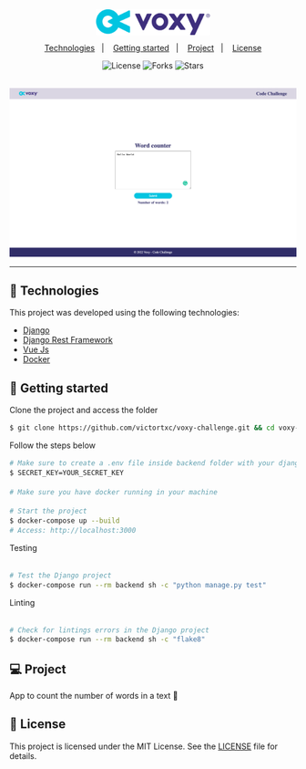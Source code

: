 <div align="center">
    <img align="center" alt="Voxy Challenge" title="Voxy Challenge" src="frontend/public/img/Voxy_logo.png" width="200" />
</div>

<p align="center">
  <a href="#-technologies">Technologies</a>&nbsp;&nbsp;&nbsp;|&nbsp;&nbsp;&nbsp;
  <a href="#-getting-started">Getting started</a>&nbsp;&nbsp;&nbsp;|&nbsp;&nbsp;&nbsp;
  <a href="#-project">Project</a>&nbsp;&nbsp;&nbsp;|&nbsp;&nbsp;&nbsp;
  <a href="#-license">License</a>
</p>

<p align="center">
  <img  src="https://img.shields.io/static/v1?label=license&message=MIT&color=FFFFFF&labelColor=32B768" alt="License">
  
  <img src="https://img.shields.io/github/forks/victortxc/voxy-challenge?label=forks&message=MIT&color=FFFFFF&labelColor=32B768" alt="Forks">

  <img src="https://img.shields.io/github/stars/victortxc/voxy-challenge?label=stars&message=MIT&color=FFFFFF&labelColor=32B768" alt="Stars">
</p>

<br>

<div align="center">
  <img alt="PlantManagerPreview" src="img/voxy-challenge.png">
</div>

---

## 🧪 Technologies

This project was developed using the following technologies:

-   [Django](https://www.djangoproject.com/)
-   [Django Rest Framework](https://www.django-rest-framework.org/)
-   [Vue Js](https://vuejs.org/)
-   [Docker](https://www.docker.com/)

## 🚀 Getting started

Clone the project and access the folder

```bash
$ git clone https://github.com/victortxc/voxy-challenge.git && cd voxy-challenge
```

Follow the steps below

```bash
# Make sure to create a .env file inside backend folder with your django secret key
$ SECRET_KEY=YOUR_SECRET_KEY

# Make sure you have docker running in your machine

# Start the project
$ docker-compose up --build
# Access: http://localhost:3000
```

Testing

```bash

# Test the Django project
$ docker-compose run --rm backend sh -c "python manage.py test"
```

Linting

```bash

# Check for lintings errors in the Django project
$ docker-compose run --rm backend sh -c "flake8"
```

## 💻 Project

App to count the number of words in a text 💬

## 📝 License

This project is licensed under the MIT License. See the [LICENSE](LICENSE.md) file for details.

